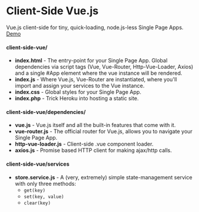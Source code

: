 # Client-Side Vue.js
Vue.js client-side for tiny, quick-loading, node.js-less Single Page Apps. [Demo](https://client-side-vue.herokuapp.com "Client-Side Vue.js Demo")

#### client-side-vue/
* **index.html** - The entry-point for your Single Page App. Global dependencies via script tags (Vue, Vue-Router, Http-Vue-Loader, Axios) and a single #App element where the vue instance will be rendered.
* **index.js** - Where Vue.js, Vue-Router are instantiated, where you'll import and assign your services to the Vue instance.
* **index.css** - Global styles for your Single Page App.
* **index.php** - Trick Heroku into hosting a static site.

#### client-side-vue/dependencies/
* **vue.js** - Vue.js itself and all the built-in features that come with it.
* **vue-router.js** - The official router for Vue.js, allows you to navigate your Single Page App. 
* **http-vue-loader.js** - Client-side .vue component loader.
* **axios.js** - Promise based HTTP client for making ajax/http calls.

#### client-side-vue/services
* **store.service.js** - A (very, extremely) simple state-management service with only three methods: 
  * `get(key)` 
  * `set(key, value)`
  * `clear(key)`
